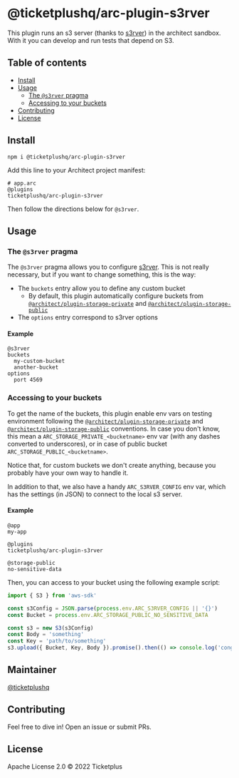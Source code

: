 # @ticketplushq/arc-plugin-s3rver

This plugin runs an s3 server (thanks to [s3rver](https://www.npmjs.com/package/s3rver)) in the architect sandbox. With it you can develop and run tests that depend on S3.

## Table of contents

- [Install](#install)
- [Usage](#usage)
  - [The `@s3rver` pragma](#the-s3rver-pragma)
  - [Accessing to your buckets](#accessing-to-your-buckets)
- [Contributing](#contributing)
- [License](#license)

## Install

`npm i @ticketplushq/arc-plugin-s3rver`

Add this line to your Architect project manifest:

```arc
# app.arc
@plugins
ticketplushq/arc-plugin-s3rver
```

Then follow the directions below for `@s3rver`.

## Usage

### The `@s3rver` pragma

The `@s3rver` pragma allows you to configure [s3rver](https://www.npmjs.com/package/s3rver). This is not really necessary, but if you want to change something, this is the way:

- The `buckets` entry allow you to define any custom bucket
  * By default, this plugin automatically configure buckets from [`@architect/plugin-storage-private`](https://github.com/architect/plugin-storage-private) and [`@architect/plugin-storage-public`](https://github.com/architect/plugin-storage-public)
- The `options` entry correspond to s3rver options

#### Example

```
@s3rver
buckets
  my-custom-bucket
  another-bucket
options
  port 4569
```

### Accessing to your buckets

To get the name of the buckets, this plugin enable env vars on testing environment following the [`@architect/plugin-storage-private`](https://github.com/architect/plugin-storage-private) and [`@architect/plugin-storage-public`](https://github.com/architect/plugin-storage-public) conventions. In case you don't know, this mean a `ARC_STORAGE_PRIVATE_<bucketname>` env var (with any dashes converted to underscores), or in case of public bucket `ARC_STORAGE_PUBLIC_<bucketname>`.

Notice that, for custom buckets we don't create anything, because you probably have your own way to handle it.

In addition to that, we also have a handy `ARC_S3RVER_CONFIG` env var, which has the settings (in JSON) to connect to the local s3 server.

#### Example

```arc
@app
my-app

@plugins
ticketplushq/arc-plugin-s3rver

@storage-public
no-sensitive-data
```

Then, you can access to your bucket using the following example script:

```js
import { S3 } from 'aws-sdk'

const s3Config = JSON.parse(process.env.ARC_S3RVER_CONFIG || '{}')
const Bucket = process.env.ARC_STORAGE_PUBLIC_NO_SENSITIVE_DATA

const s3 = new S3(s3Config)
const Body = 'something'
const Key = 'path/to/something'
s3.upload({ Bucket, Key, Body }).promise().then(() => console.log('congrats!'))
```

## Maintainer

[@ticketplushq](https://github.com/ticketplushq)

## Contributing

Feel free to dive in! Open an issue or submit PRs.

## License

Apache License 2.0 © 2022 Ticketplus
